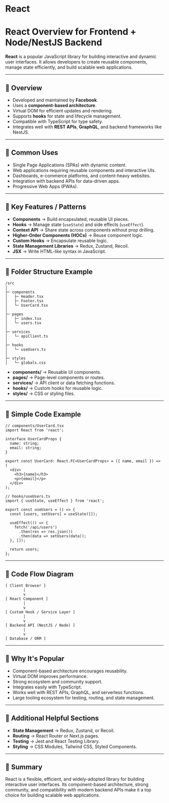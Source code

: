# React
# React Overview for Frontend + Node/NestJS Backend

**React** is a popular JavaScript library for building interactive and dynamic user interfaces. It allows developers to create reusable components, manage state efficiently, and build scalable web applications.

---

## 🔹 Overview

* Developed and maintained by **Facebook**.
* Uses a **component-based architecture**.
* Virtual DOM for efficient updates and rendering.
* Supports **hooks** for state and lifecycle management.
* Compatible with TypeScript for type safety.
* Integrates well with **REST APIs**, **GraphQL**, and backend frameworks like NestJS.

---

## 🔹 Common Uses

* Single Page Applications (SPAs) with dynamic content.
* Web applications requiring reusable components and interactive UIs.
* Dashboards, e-commerce platforms, and content-heavy websites.
* Integration with backend APIs for data-driven apps.
* Progressive Web Apps (PWAs).

---

## 🔹 Key Features / Patterns

* **Components** → Build encapsulated, reusable UI pieces.
* **Hooks** → Manage state (`useState`) and side effects (`useEffect`).
* **Context API** → Share state across components without prop drilling.
* **Higher-Order Components (HOCs)** → Reuse component logic.
* **Custom Hooks** → Encapsulate reusable logic.
* **State Management Libraries** → Redux, Zustand, Recoil.
* **JSX** → Write HTML-like syntax in JavaScript.

---

## 🔹 Folder Structure Example

```
/src
│
├─ components
│   ├─ Header.tsx
│   ├─ Footer.tsx
│   └─ UserCard.tsx
│
├─ pages
│   ├─ index.tsx
│   └─ users.tsx
│
├─ services
│   └─ apiClient.ts
│
├─ hooks
│   └─ useUsers.ts
│
├─ styles
│   └─ globals.css
```

* **components/** → Reusable UI components.
* **pages/** → Page-level components or routes.
* **services/** → API client or data fetching functions.
* **hooks/** → Custom hooks for reusable logic.
* **styles/** → CSS or styling files.

---

## 🔹 Simple Code Example

```tsx
// components/UserCard.tsx
import React from 'react';

interface UserCardProps {
  name: string;
  email: string;
}

export const UserCard: React.FC<UserCardProps> = ({ name, email }) => (
  <div>
    <h3>{name}</h3>
    <p>{email}</p>
  </div>
);

// hooks/useUsers.ts
import { useState, useEffect } from 'react';

export const useUsers = () => {
  const [users, setUsers] = useState([]);

  useEffect(() => {
    fetch('/api/users')
      .then(res => res.json())
      .then(data => setUsers(data));
  }, []);

  return users;
};
```

---

## 🔹 Code Flow Diagram

```
[ Client Browser ]
        |
        v
[ React Component ]
        |
        v
[ Custom Hook / Service Layer ]
        |
        v
[ Backend API (NestJS / Node) ]
        |
        v
[ Database / ORM ]
```

---

## 🔹 Why It's Popular

* Component-based architecture encourages reusability.
* Virtual DOM improves performance.
* Strong ecosystem and community support.
* Integrates easily with TypeScript.
* Works well with REST APIs, GraphQL, and serverless functions.
* Large tooling ecosystem for testing, routing, and state management.

---

## 🔹 Additional Helpful Sections

* **State Management** → Redux, Zustand, or Recoil.
* **Routing** → React Router or Next.js pages.
* **Testing** → Jest and React Testing Library.
* **Styling** → CSS Modules, Tailwind CSS, Styled Components.

---

## 🔹 Summary

React is a flexible, efficient, and widely-adopted library for building interactive user interfaces. Its component-based architecture, strong community, and compatibility with modern backend APIs make it a top choice for building scalable web applications.

